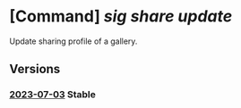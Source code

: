 # [Command] _sig share update_

Update sharing profile of a gallery.

## Versions

### [2023-07-03](/Resources/mgmt-plane/L3N1YnNjcmlwdGlvbnMve30vcmVzb3VyY2Vncm91cHMve30vcHJvdmlkZXJzL21pY3Jvc29mdC5jb21wdXRlL2dhbGxlcmllcy97fS9zaGFyZQ==/2023-07-03.xml) **Stable**

<!-- mgmt-plane /subscriptions/{}/resourcegroups/{}/providers/microsoft.compute/galleries/{}/share 2023-07-03 -->
